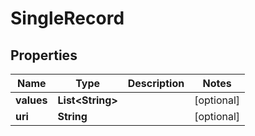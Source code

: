 
# SingleRecord

## Properties
Name | Type | Description | Notes
------------ | ------------- | ------------- | -------------
**values** | **List&lt;String&gt;** |  |  [optional]
**uri** | **String** |  |  [optional]



